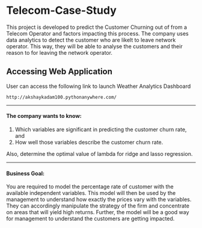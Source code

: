 # Telecom-Case-Study
This project is developed to predict the Customer Churning out of from a Telecom Operator and factors impacting this process. The company uses data analytics to detect the customer who are likelt to leave network operator. This way, they will be able to analyse the customers and their reason to for leaving the network operator.

## Accessing Web Application

User can access the following link to launch Weather Analytics Dashboard

```
http://akshaykadam100.pythonanywhere.com/
```

<hr>

#### The company wants to know:
1. Which variables are significant in predicting the customer churn rate, and
1. How well those variables describe the customer churn rate.

Also, determine the optimal value of lambda for ridge and lasso regression.

<hr>

#### Business Goal:

You are required to model the percentage rate of customer with the available independent variables. This model will then be used by the management to understand how exactly the prices vary with the variables. They can accordingly manipulate the strategy of the firm and concentrate on areas that will yield high returns. Further, the model will be a good way for management to understand the customers are getting impacted.
